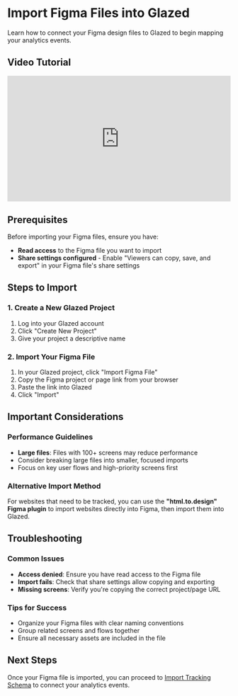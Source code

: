 # Import Figma Files into Glazed

Learn how to connect your Figma design files to Glazed to begin mapping your analytics events.

## Video Tutorial

<div style="position: relative; width: 100%; height: 0; padding-bottom: 56.25%;">
  <iframe src="https://www.youtube.com/embed/TgKeJQa3CwQ" frameborder="0" allow="accelerometer; autoplay; clipboard-write; encrypted-media; gyroscope; picture-in-picture" allowfullscreen style="position: absolute; top: 0; left: 0; width: 100%; height: 100%;"></iframe>
</div>

## Prerequisites

Before importing your Figma files, ensure you have:

- **Read access** to the Figma file you want to import
- **Share settings configured** - Enable "Viewers can copy, save, and export" in your Figma file's share settings

## Steps to Import

### 1. Create a New Glazed Project

1. Log into your Glazed account
2. Click "Create New Project"
3. Give your project a descriptive name

### 2. Import Your Figma File

1. In your Glazed project, click "Import Figma File"
2. Copy the Figma project or page link from your browser
3. Paste the link into Glazed
4. Click "Import"

## Important Considerations

### Performance Guidelines

- **Large files**: Files with 100+ screens may reduce performance
- Consider breaking large files into smaller, focused imports
- Focus on key user flows and high-priority screens first

### Alternative Import Method

For websites that need to be tracked, you can use the **"html.to.design" Figma plugin** to import websites directly into Figma, then import them into Glazed.

## Troubleshooting

### Common Issues

- **Access denied**: Ensure you have read access to the Figma file
- **Import fails**: Check that share settings allow copying and exporting
- **Missing screens**: Verify you're copying the correct project/page URL

### Tips for Success

- Organize your Figma files with clear naming conventions
- Group related screens and flows together
- Ensure all necessary assets are included in the file

## Next Steps

Once your Figma file is imported, you can proceed to [Import Tracking Schema](import-tracking-schema.md) to connect your analytics events.